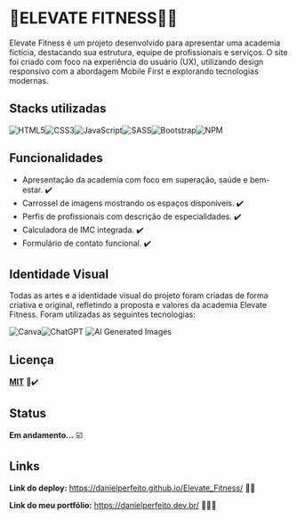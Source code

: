 # 🔺**ELEVATE FITNESS**🏋🏻
Elevate Fitness é um projeto desenvolvido para apresentar uma academia fictícia, destacando sua estrutura, equipe de profissionais e serviços. O site foi criado com foco na experiência do usuário (UX), utilizando design responsivo com a abordagem Mobile First e explorando tecnologias modernas.

## Stacks utilizadas
![HTML5](https://img.shields.io/badge/HTML5-E34F26?style=for-the-badge&logo=html5&logoColor=white)![CSS3](https://img.shields.io/badge/CSS3-1572B6?style=for-the-badge&logo=css3&logoColor=white)![JavaScript](https://img.shields.io/badge/JavaScript-F7DF1E?style=for-the-badge&logo=javascript&logoColor=black)![SASS](https://img.shields.io/badge/SASS-CC6699?style=for-the-badge&logo=sass&logoColor=white)![Bootstrap](https://img.shields.io/badge/Bootstrap-7952B3?style=for-the-badge&logo=bootstrap&logoColor=white)![NPM](https://img.shields.io/badge/NPM-CB3837?style=for-the-badge&logo=npm&logoColor=white)


## Funcionalidades

- Apresentação da academia com foco em superação, saúde e bem-estar. ✔️
- Carrossel de imagens mostrando os espaços disponíveis. ✔️
- Perfis de profissionais com descrição de especialidades. ✔️
- Calculadora de IMC integrada. ✔️
- Formulário de contato funcional. ✔️

## Identidade Visual
Todas as artes e a identidade visual do projeto foram criadas de forma criativa e original, refletindo a proposta e valores da academia Elevate Fitness. Foram utilizadas as seguintes tecnologias:

![Canva](https://img.shields.io/badge/Canva-00C4CC?style=for-the-badge&logo=canva&logoColor=white)![ChatGPT](https://img.shields.io/badge/ChatGPT_Image_Generation-412991?style=for-the-badge&logo=openai&logoColor=white)
![AI Generated Images](https://img.shields.io/badge/AI%20Generated%20Images-Meta-00AEEF?style=for-the-badge&logo=artstation&logoColor=white)

## Licença
**[MIT](https://github.com/DanielPerfeito/Elevate_Fitness/blob/master/LICENSE)** 📄✔️

## Status
**Em andamento...** ☑️

## Links
**Link do deploy:** https://danielperfeito.github.io/Elevate_Fitness/ 💪🏼

**Link do meu portfólio:** https://danielperfeito.dev.br/ 👨🏻‍💻